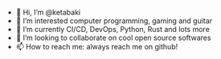 - 👋 Hi, I’m @ketabaki
- 👀 I’m interested computer programming, gaming and guitar
- 🌱 I’m currently CI/CD, DevOps, Python, Rust and lots more
- 💞️ I’m looking to collaborate on cool open source softwares
- 📫 How to reach me: always reach me on github!

<!---
ketabaki/ketabaki is a ✨ special ✨ repository because its `README.md` (this file) appears on your GitHub profile.
You can click the Preview link to take a look at your changes.
--->
